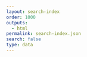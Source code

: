 ```yaml
---
layout: search-index
order: 1000
outputs:
  - html
permalink: search-index.json
search: false
type: data
---
```

